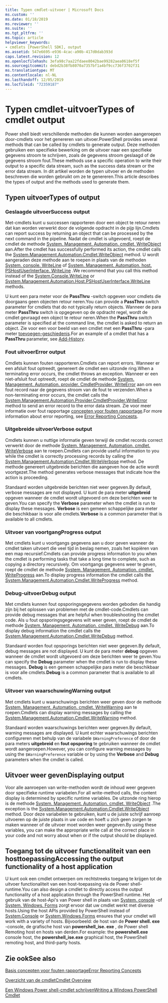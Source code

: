 ```yaml
---
title: Typen cmdlet-uitvoer | Microsoft Docs
ms.custom: ''
ms.date: 01/18/2019
ms.reviewer: ''
ms.suite: ''
ms.tgt_pltfrm: ''
ms.topic: article
helpviewer_keywords:
- cmdlets [PowerShell SDK], output
ms.assetid: 547e6695-e936-4cac-a90b-417d0dab393d
caps.latest.revision: 12
ms.openlocfilehash: 3efa98c7aa22fdaee8042bae99282aea0618ef5f
ms.sourcegitcommit: debd2b38fb8070a7357bf1a4bf9cc736f3702f31
ms.translationtype: MT
ms.contentlocale: nl-NL
ms.lasthandoff: 12/05/2019
ms.locfileid: "72359187"
---
```

# <a name="types-of-cmdlet-output"></a><span data-ttu-id="8d4ff-102">Typen cmdlet-uitvoer</span><span class="sxs-lookup"><span data-stu-id="8d4ff-102">Types of cmdlet output</span></span>

<span data-ttu-id="8d4ff-103">Power shell biedt verschillende methoden die kunnen worden aangeroepen door-cmdlets voor het genereren van uitvoer.</span><span class="sxs-lookup"><span data-stu-id="8d4ff-103">PowerShell provides several methods that can be called by cmdlets to generate output.</span></span> <span data-ttu-id="8d4ff-104">Deze methoden gebruiken een specifieke bewerking om de uitvoer naar een specifieke gegevens stroom te schrijven, zoals de gegevens stroom geslaagd of de gegevens stroom fout.</span><span class="sxs-lookup"><span data-stu-id="8d4ff-104">These methods use a specific operation to write their output to a specific data stream, such as the success data stream or the error data stream.</span></span> <span data-ttu-id="8d4ff-105">In dit artikel worden de typen uitvoer en de methoden beschreven die worden gebruikt om ze te genereren.</span><span class="sxs-lookup"><span data-stu-id="8d4ff-105">This article describes the types of output and the methods used to generate them.</span></span>

## <a name="types-of-output"></a><span data-ttu-id="8d4ff-106">Typen uitvoer</span><span class="sxs-lookup"><span data-stu-id="8d4ff-106">Types of output</span></span>

### <a name="success-output"></a><span data-ttu-id="8d4ff-107">Geslaagde uitvoer</span><span class="sxs-lookup"><span data-stu-id="8d4ff-107">Success output</span></span>

<span data-ttu-id="8d4ff-108">Met-cmdlets kunt u successen rapporteren door een object te retour neren dat kan worden verwerkt door de volgende opdracht in de pijp lijn.</span><span class="sxs-lookup"><span data-stu-id="8d4ff-108">Cmdlets can report success by returning an object that can be processed by the next command in the pipeline.</span></span> <span data-ttu-id="8d4ff-109">Nadat de cmdlet is uitgevoerd, roept de cmdlet de methode [System. Management. Automation. cmdlet. WriteObject](/dotnet/api/System.Management.Automation.Cmdlet.WriteObject) aan.</span><span class="sxs-lookup"><span data-stu-id="8d4ff-109">After the cmdlet has successfully performed its action, the cmdlet calls the [System.Management.Automation.Cmdlet.WriteObject](/dotnet/api/System.Management.Automation.Cmdlet.WriteObject) method.</span></span> <span data-ttu-id="8d4ff-110">U wordt aangeraden deze methode aan te roepen in plaats van de methoden [System. console. WriteLine](/dotnet/api/System.Console.WriteLine) of [System. Management. Automation. host. PSHostUserInterface. WriteLine](/dotnet/api/System.Management.Automation.Host.PSHostUserInterface.WriteLine) .</span><span class="sxs-lookup"><span data-stu-id="8d4ff-110">We recommend that you call this method instead of the [System.Console.WriteLine](/dotnet/api/System.Console.WriteLine) or [System.Management.Automation.Host.PSHostUserInterface.WriteLine](/dotnet/api/System.Management.Automation.Host.PSHostUserInterface.WriteLine) methods.</span></span>

<span data-ttu-id="8d4ff-111">U kunt een para meter voor de **PassThru** -switch opgeven voor cmdlets die doorgaans geen objecten retour neren.</span><span class="sxs-lookup"><span data-stu-id="8d4ff-111">You can provide a **PassThru** switch parameter for cmdlets that do not typically return objects.</span></span>
<span data-ttu-id="8d4ff-112">Wanneer de para meter **PassThru** switch is opgegeven op de opdracht regel, wordt de cmdlet gevraagd een object te retour neren.</span><span class="sxs-lookup"><span data-stu-id="8d4ff-112">When the **PassThru** switch parameter is specified at the command line, the cmdlet is asked to return an object.</span></span> <span data-ttu-id="8d4ff-113">Zie voor een voor beeld van een cmdlet met een **PassThru** -para meter [toevoegen-geschiedenis](/powershell/module/Microsoft.PowerShell.Core/Add-History).</span><span class="sxs-lookup"><span data-stu-id="8d4ff-113">For an example of a cmdlet that has a **PassThru** parameter, see [Add-History](/powershell/module/Microsoft.PowerShell.Core/Add-History).</span></span>

### <a name="error-output"></a><span data-ttu-id="8d4ff-114">Fout uitvoer</span><span class="sxs-lookup"><span data-stu-id="8d4ff-114">Error output</span></span>

<span data-ttu-id="8d4ff-115">Cmdlets kunnen fouten rapporteren.</span><span class="sxs-lookup"><span data-stu-id="8d4ff-115">Cmdlets can report errors.</span></span> <span data-ttu-id="8d4ff-116">Wanneer er een afsluit fout optreedt, genereert de cmdlet een uitzonde ring.</span><span class="sxs-lookup"><span data-stu-id="8d4ff-116">When a terminating error occurs, the cmdlet throws an exception.</span></span> <span data-ttu-id="8d4ff-117">Wanneer er een niet-afsluit fout optreedt, roept de cmdlet de methode [System. Management. Automation. provider. CmdletProvider. WriteError](/dotnet/api/System.Management.Automation.Provider.CmdletProvider.WriteError) aan om een fout record naar de gegevens stroom van de fout te verzenden.</span><span class="sxs-lookup"><span data-stu-id="8d4ff-117">When a non-terminating error occurs, the cmdlet calls the [System.Management.Automation.Provider.CmdletProvider.WriteError](/dotnet/api/System.Management.Automation.Provider.CmdletProvider.WriteError) method to send an error record to the error data stream.</span></span> <span data-ttu-id="8d4ff-118">Zie voor meer informatie over fout rapportage [concepten voor fouten rapportage](./error-reporting-concepts.md).</span><span class="sxs-lookup"><span data-stu-id="8d4ff-118">For more information about error reporting, see [Error Reporting Concepts](./error-reporting-concepts.md).</span></span>

### <a name="verbose-output"></a><span data-ttu-id="8d4ff-119">Uitgebreide uitvoer</span><span class="sxs-lookup"><span data-stu-id="8d4ff-119">Verbose output</span></span>

<span data-ttu-id="8d4ff-120">Cmdlets kunnen u nuttige informatie geven terwijl de cmdlet records correct verwerkt door de methode [System. Management. Automation. cmdlet. WriteVerbose](/dotnet/api/System.Management.Automation.Cmdlet.WriteVerbose) aan te roepen.</span><span class="sxs-lookup"><span data-stu-id="8d4ff-120">Cmdlets can provide useful information to you while the cmdlet is correctly processing records by calling the [System.Management.Automation.Cmdlet.WriteVerbose](/dotnet/api/System.Management.Automation.Cmdlet.WriteVerbose) method.</span></span> <span data-ttu-id="8d4ff-121">De methode genereert uitgebreide berichten die aangeven hoe de actie wordt voortgezet.</span><span class="sxs-lookup"><span data-stu-id="8d4ff-121">The method generates verbose messages that indicate how the action is proceeding.</span></span>

<span data-ttu-id="8d4ff-122">Standaard worden uitgebreide berichten niet weer gegeven.</span><span class="sxs-lookup"><span data-stu-id="8d4ff-122">By default, verbose messages are not displayed.</span></span> <span data-ttu-id="8d4ff-123">U kunt de para meter **uitgebreid** opgeven wanneer de cmdlet wordt uitgevoerd om deze berichten weer te geven.</span><span class="sxs-lookup"><span data-stu-id="8d4ff-123">You can specify the **Verbose** parameter when the cmdlet is run to display these messages.</span></span> <span data-ttu-id="8d4ff-124">**Verbose** is een gemeen schappelijke para meter die beschikbaar is voor alle cmdlets.</span><span class="sxs-lookup"><span data-stu-id="8d4ff-124">**Verbose** is a common parameter that is available to all cmdlets.</span></span>

### <a name="progress-output"></a><span data-ttu-id="8d4ff-125">Uitvoer van voortgang</span><span class="sxs-lookup"><span data-stu-id="8d4ff-125">Progress output</span></span>

<span data-ttu-id="8d4ff-126">Met cmdlets kunt u voortgangs gegevens aan u door geven wanneer de cmdlet taken uitvoert die veel tijd in beslag nemen, zoals het kopiëren van een map recursief.</span><span class="sxs-lookup"><span data-stu-id="8d4ff-126">Cmdlets can provide progress information to you when the cmdlet is performing tasks that take a long time to complete, such as copying a directory recursively.</span></span> <span data-ttu-id="8d4ff-127">Om voortgangs gegevens weer te geven, roept de cmdlet de methode [System. Management. Automation. cmdlet. WriteProgress](/dotnet/api/System.Management.Automation.Cmdlet.WriteProgress) aan.</span><span class="sxs-lookup"><span data-stu-id="8d4ff-127">To display progress information the cmdlet calls the [System.Management.Automation.Cmdlet.WriteProgress](/dotnet/api/System.Management.Automation.Cmdlet.WriteProgress) method.</span></span>

### <a name="debug-output"></a><span data-ttu-id="8d4ff-128">Debug-uitvoer</span><span class="sxs-lookup"><span data-stu-id="8d4ff-128">Debug output</span></span>

<span data-ttu-id="8d4ff-129">Met cmdlets kunnen fout opsporingsgegevens worden geboden die handig zijn bij het oplossen van problemen met de cmdlet-code.</span><span class="sxs-lookup"><span data-stu-id="8d4ff-129">Cmdlets can provide debug messages that are helpful when troubleshooting the cmdlet code.</span></span> <span data-ttu-id="8d4ff-130">Als u fout opsporingsgegevens wilt weer geven, roept de cmdlet de methode [System. Management. Automation. cmdlet. WriteDebug](/dotnet/api/System.Management.Automation.Cmdlet.WriteDebug) aan.</span><span class="sxs-lookup"><span data-stu-id="8d4ff-130">To display debug information the cmdlet calls the [System.Management.Automation.Cmdlet.WriteDebug](/dotnet/api/System.Management.Automation.Cmdlet.WriteDebug) method.</span></span>

<span data-ttu-id="8d4ff-131">Standaard worden fout opsporings berichten niet weer gegeven.</span><span class="sxs-lookup"><span data-stu-id="8d4ff-131">By default, debug messages are not displayed.</span></span> <span data-ttu-id="8d4ff-132">U kunt de para meter **debug** opgeven wanneer de cmdlet wordt uitgevoerd om deze berichten weer te geven.</span><span class="sxs-lookup"><span data-stu-id="8d4ff-132">You can specify the **Debug** parameter when the cmdlet is run to display these messages.</span></span> <span data-ttu-id="8d4ff-133">**Debug** is een gemeen schappelijke para meter die beschikbaar is voor alle cmdlets.</span><span class="sxs-lookup"><span data-stu-id="8d4ff-133">**Debug** is a common parameter that is available to all cmdlets.</span></span>

### <a name="warning-output"></a><span data-ttu-id="8d4ff-134">Uitvoer van waarschuwing</span><span class="sxs-lookup"><span data-stu-id="8d4ff-134">Warning output</span></span>

<span data-ttu-id="8d4ff-135">Met cmdlets kunt u waarschuwings berichten weer geven door de methode [System. Management. Automation. cmdlet. WriteWarning](/dotnet/api/System.Management.Automation.Cmdlet.WriteWarning) aan te roepen.</span><span class="sxs-lookup"><span data-stu-id="8d4ff-135">Cmdlets can display warning messages by calling the [System.Management.Automation.Cmdlet.WriteWarning](/dotnet/api/System.Management.Automation.Cmdlet.WriteWarning) method.</span></span>

<span data-ttu-id="8d4ff-136">Standaard worden waarschuwings berichten weer gegeven.</span><span class="sxs-lookup"><span data-stu-id="8d4ff-136">By default, warning messages are displayed.</span></span> <span data-ttu-id="8d4ff-137">U kunt echter waarschuwings berichten configureren met behulp van de variabele `$WarningPreference` of door de para meters **uitgebreid** en **fout opsporing** te gebruiken wanneer de cmdlet wordt aangeroepen.</span><span class="sxs-lookup"><span data-stu-id="8d4ff-137">However, you can configure warning messages by using the `$WarningPreference` variable or by using the **Verbose** and **Debug** parameters when the cmdlet is called.</span></span>

## <a name="displaying-output"></a><span data-ttu-id="8d4ff-138">Uitvoer weer geven</span><span class="sxs-lookup"><span data-stu-id="8d4ff-138">Displaying output</span></span>

<span data-ttu-id="8d4ff-139">Voor alle aanroepen van write-methoden wordt de inhoud weer gegeven door specifieke runtime variabelen.</span><span class="sxs-lookup"><span data-stu-id="8d4ff-139">For all write-method calls, the content display is determined by specific runtime variables.</span></span> <span data-ttu-id="8d4ff-140">De uitzonde ring hierop is de methode [System. Management. Automation. cmdlet. WriteObject](/dotnet/api/System.Management.Automation.Cmdlet.WriteObject) .</span><span class="sxs-lookup"><span data-stu-id="8d4ff-140">The exception is the [System.Management.Automation.Cmdlet.WriteObject](/dotnet/api/System.Management.Automation.Cmdlet.WriteObject) method.</span></span> <span data-ttu-id="8d4ff-141">Door deze variabelen te gebruiken, kunt u de juiste schrijf aanroep uitvoeren op de juiste plaats in uw code en hoeft u zich geen zorgen te maken wanneer of de uitvoer moet worden weer gegeven.</span><span class="sxs-lookup"><span data-stu-id="8d4ff-141">By using these variables, you can make the appropriate write call at the correct place in your code and not worry about when or if the output should be displayed.</span></span>

## <a name="accessing-the-output-functionality-of-a-host-application"></a><span data-ttu-id="8d4ff-142">Toegang tot de uitvoer functionaliteit van een hosttoepassing</span><span class="sxs-lookup"><span data-stu-id="8d4ff-142">Accessing the output functionality of a host application</span></span>

<span data-ttu-id="8d4ff-143">U kunt ook een cmdlet ontwerpen om rechtstreeks toegang te krijgen tot de uitvoer functionaliteit van een host-toepassing via de Power shell-runtime.</span><span class="sxs-lookup"><span data-stu-id="8d4ff-143">You can also design a cmdlet to directly access the output functionality of a host application through the PowerShell runtime.</span></span> <span data-ttu-id="8d4ff-144">Het gebruik van de host-Api's van Power shell in plaats van [System. console](/dotnet/api/System.Console) -of [System. Windows. Forms](/dotnet/api/System.Windows.Forms) zorgt ervoor dat uw cmdlet werkt met diverse hosts.</span><span class="sxs-lookup"><span data-stu-id="8d4ff-144">Using the host APIs provided by PowerShell instead of [System.Console](/dotnet/api/System.Console) or [System.Windows.Forms](/dotnet/api/System.Windows.Forms) ensures that your cmdlet will work with a variety of hosts.</span></span> <span data-ttu-id="8d4ff-145">Bijvoorbeeld: de host van de **Power shell. exe** -console, de grafische host van **powershell_ise. exe** , de Power shell Remoting host en hosts van derden.</span><span class="sxs-lookup"><span data-stu-id="8d4ff-145">For example: the **powershell.exe** console host, the **powershell_ise.exe** graphical host, the PowerShell remoting host, and third-party hosts.</span></span>

## <a name="see-also"></a><span data-ttu-id="8d4ff-146">Zie ook</span><span class="sxs-lookup"><span data-stu-id="8d4ff-146">See also</span></span>

[<span data-ttu-id="8d4ff-147">Basis concepten voor fouten rapportage</span><span class="sxs-lookup"><span data-stu-id="8d4ff-147">Error Reporting Concepts</span></span>](./error-reporting-concepts.md)

[<span data-ttu-id="8d4ff-148">Overzicht van de cmdlet</span><span class="sxs-lookup"><span data-stu-id="8d4ff-148">Cmdlet Overview</span></span>](./cmdlet-overview.md)

[<span data-ttu-id="8d4ff-149">Een Windows Power shell-cmdlet schrijven</span><span class="sxs-lookup"><span data-stu-id="8d4ff-149">Writing a Windows PowerShell Cmdlet</span></span>](./writing-a-windows-powershell-cmdlet.md)